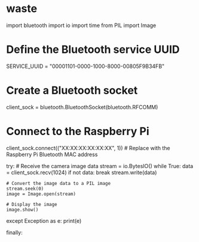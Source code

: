 # waste

import bluetooth
import io
import time
from PIL import Image

# Define the Bluetooth service UUID
SERVICE_UUID = "00001101-0000-1000-8000-00805F9B34FB"

# Create a Bluetooth socket
client_sock = bluetooth.BluetoothSocket(bluetooth.RFCOMM)

# Connect to the Raspberry Pi
client_sock.connect(("XX:XX:XX:XX:XX:XX", 1)) # Replace with the Raspberry Pi Bluetooth MAC address

try:
    # Receive the camera image data
    stream = io.BytesIO()
    while True:
        data = client_sock.recv(1024)
        if not data:
            break
        stream.write(data)

    # Convert the image data to a PIL image
    stream.seek(0)
    image = Image.open(stream)

    # Display the image
    image.show()

except Exception as e:
    print(e)

finally:
   

